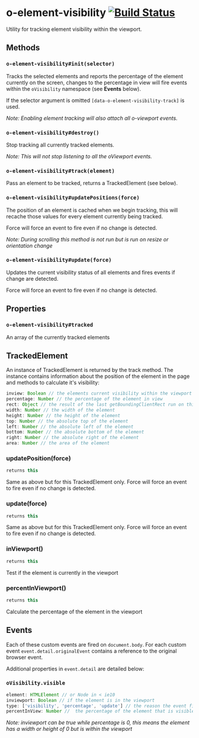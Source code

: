 # o-element-visibility [![Build Status](https://travis-ci.org/Financial-Times/o-element-visibility.svg?branch=master)](https://travis-ci.org/Financial-Times/o-element-visibility)

Utility for tracking element visibility within the viewport.

## Methods

### `o-element-visibility#init(selector)`
Tracks the selected elements and reports the percentage of the element currently on the screen, changes to the percentage in view will fire events within the `oVisibility` namespace (see **Events** below).

If the selector argument is omitted `[data-o-element-visibility-track]` is used.

*Note: Enabling element tracking will also attach all o-viewport events.*

### `o-element-visibility#destroy()`
Stop tracking all currently tracked elements.

*Note: This will not stop listening to all the oViewport events.*

### `o-element-visibility#track(element)`
Pass an element to be tracked, returns a TrackedElement (see below).

### `o-element-visibility#updatePositions(force)`
The position of an element is cached when we begin tracking, this will recache those values for every element currently being tracked.

Force will force an event to fire even if no change is detected.

*Note: During scrolling this method is not run but is run on resize or orientation change*

### `o-element-visibility#update(force)`
Updates the current visibility status of all elements and fires events if change are detected.

Force will force an event to fire even if no change is detected.

## Properties
### `o-element-visibility#tracked`
An array of the currently tracked elements

## TrackedElement
An instance of TrackedElement is returned by the track method. The instance contains information about the position of the element in the page and methods to calculate it's visibility:

```js
inview: Boolean // the elements current visibility within the viewport
percentage: Number // the percentage of the element in view
rect: Object // the result of the last getBoundingClientRect run on this element
width: Number // the width of the element
height: Number // the height of the element
top: Number // the absolute top of the element
left: Number // the absolute left of the element
bottom: Number // the absolute bottom of the element
right: Number // the absolute right of the element
area: Number // the area of the element
```

### updatePosition(force)
```js
returns this
```
Same as above but for this TrackedElement only.
Force will force an event to fire even if no change is detected.

### update(force)
```js
returns this
```
Same as above but for this TrackedElement only.
Force will force an event to fire even if no change is detected.

### inViewport()
```js
returns this
```
Test if the element is currently in the viewport

### percentInViewport()
```js
returns this
```
Calculate the percentage of the element in the viewport

## Events
Each of these custom events are fired on `document.body`. For each custom event `event.detail.originalEvent` contains a reference to the original browser event.

Additional properties in `event.detail` are detailed below:

### `oVisibility.visible`
```js
element: HTMLElement // or Node in < ie10
inviewport: Boolean // if the element is in the viewport
type: ['visibility', 'percentage', 'update'] // the reason the event fired, either because of visibility or percentage change, update means the function was run with force
percentInView: Number //  the percentage of the element that is visible
```

*Note: inviewport can be true while percentage is 0, this means the element has a width or height of 0 but is within the viewport*
